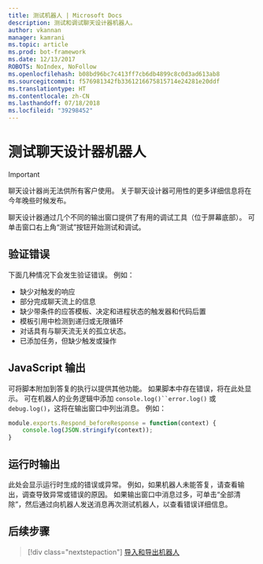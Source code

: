 ```yaml
---
title: 测试机器人 | Microsoft Docs
description: 测试和调试聊天设计器机器人。
author: vkannan
manager: kamrani
ms.topic: article
ms.prod: bot-framework
ms.date: 12/13/2017
ROBOTS: NoIndex, NoFollow
ms.openlocfilehash: b08bd96bc7c413ff7cb6db4899c8c0d3ad613ab8
ms.sourcegitcommit: f576981342fb3361216675815714e24281e20ddf
ms.translationtype: HT
ms.contentlocale: zh-CN
ms.lasthandoff: 07/18/2018
ms.locfileid: "39298452"
---
```

# <a name="test-your-conversation-designer-bot"></a>测试聊天设计器机器人
> [!IMPORTANT]
> 聊天设计器尚无法供所有客户使用。 关于聊天设计器可用性的更多详细信息将在今年晚些时候发布。

聊天设计器通过几个不同的输出窗口提供了有用的调试工具（位于屏幕底部）。 可单击窗口右上角“测试”按钮开始测试和调试。 

## <a name="validation-errors"></a>验证错误
下面几种情况下会发生验证错误。 例如： 
- 缺少对触发的响应 
- 部分完成聊天流上的信息
- 缺少带条件的应答模板、决定和进程状态的触发器和代码后置
- 模板引用中检测到递归或无限循环 
- 对话具有与聊天流无关的孤立状态。
- 已添加任务，但缺少触发或操作 


## <a name="javascript-output"></a>JavaScript 输出
可将脚本附加到答复的执行以提供其他功能。 如果脚本中存在错误，将在此处显示。 可在机器人的业务逻辑中添加 `console.log()``error.log()` 或 `debug.log()`，这将在输出窗口中列出消息。 例如：

``` javascript
module.exports.Respond_beforeResponse = function(context) {
    console.log(JSON.stringify(context));
}
```

## <a name="runtime-output"></a>运行时输出
此处会显示运行时生成的错误或异常。 例如，如果机器人未能答复，请查看输出，调查导致异常或错误的原因。 如果输出窗口中消息过多，可单击“全部清除”，然后通过向机器人发送消息再次测试机器人，以查看错误详细信息。 

## <a name="next-step"></a>后续步骤
> [!div class="nextstepaction"]
> [导入和导出机器人](conversation-designer-export-import-bot.md)
